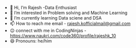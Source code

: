 - 👋 Hi, I’m Rajesh -Data Enthusiast
- 👀 I’m interested in Problem solving and Machine Learning
- 🌱 I’m currently learning Data sciene and DSA
- 📫 How to reach me email - rajesh.kofficialmail@gmail.com
- 😉 connect with me in CodingNinjas - https://www.naukri.com/code360/profile/rajeshk_10
- 😄 Pronouns: he/him

<!---
RajeshK1006/RajeshK1006 is a ✨ special ✨ repository because its `README.md` (this file) appears on your GitHub profile.
You can click the Preview link to take a look at your changes.
--->

